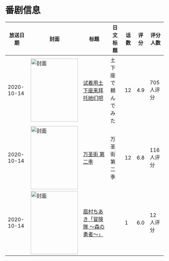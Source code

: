 # 番剧信息

|放送日期|封面|标题|日文标题|话数|评分|评分人数|
|---|---|---|---|---|---|---|
|2020-10-14|<img src="//lain.bgm.tv/pic/cover/c/82/5d/311600_p49yd.jpg" alt="封面" style="width:150px;height:200px;object-fit:cover;">|[试着用土下座来拜托她们吧](https://bangumi.tv/subject/311600)|土下座で頼んでみた|12|4.9|705人评分|
|2020-10-14|<img src="//lain.bgm.tv/pic/cover/c/e9/15/312314_2X5XZ.jpg" alt="封面" style="width:150px;height:200px;object-fit:cover;">|[万圣街 第二季](https://bangumi.tv/subject/312314)|万圣街 第二季|12|6.8|116人评分|
|2020-10-14|<img src="//lain.bgm.tv/pic/cover/c/0b/1a/374650_y9rqq.jpg" alt="封面" style="width:150px;height:200px;object-fit:cover;">|[眉村ちあき「冒険隊 〜森の勇者〜」](https://bangumi.tv/subject/374650)||1|6.0|12人评分|
